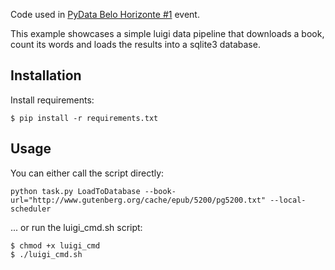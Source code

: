 Code used in [PyData Belo Horizonte #1](https://www.meetup.com/PyData-Belo-Horizonte/events/237074854/) event.

This example showcases a simple luigi data pipeline that downloads a book, count its words and loads the results into a sqlite3 database.

## Installation

Install requirements:

```
$ pip install -r requirements.txt
```

## Usage

You can either call the script directly:

```
python task.py LoadToDatabase --book-url="http://www.gutenberg.org/cache/epub/5200/pg5200.txt" --local-scheduler
```

... or run the luigi_cmd.sh script:

```
$ chmod +x luigi_cmd
$ ./luigi_cmd.sh
```
